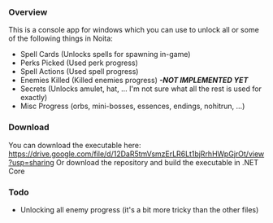 <h3>Overview</h3>

This is a console app for windows which you can use to unlock all or some of the following things in Noita:

* Spell Cards (Unlocks spells for spawning in-game)
* Perks Picked (Used perk progress)
* Spell Actions (Used spell progress)
* Enemies Killed (Killed enemies progress) <i><b> -NOT IMPLEMENTED YET</b></i>
* Secrets (Unlocks amulet, hat, ... I'm not sure what all the rest is used for exactly)
* Misc Progress (orbs, mini-bosses, essences, endings, nohitrun, ...)


<h3>Download</h3>

You can download the executable here: https://drive.google.com/file/d/12DaR5tmVsmzErLR6Lt1bjRrhHWpGjrOt/view?usp=sharing
Or download the repository and build the executable in .NET Core

<h3>Todo</h3>

* Unlocking all enemy progress (it's a bit more tricky than the other files)

